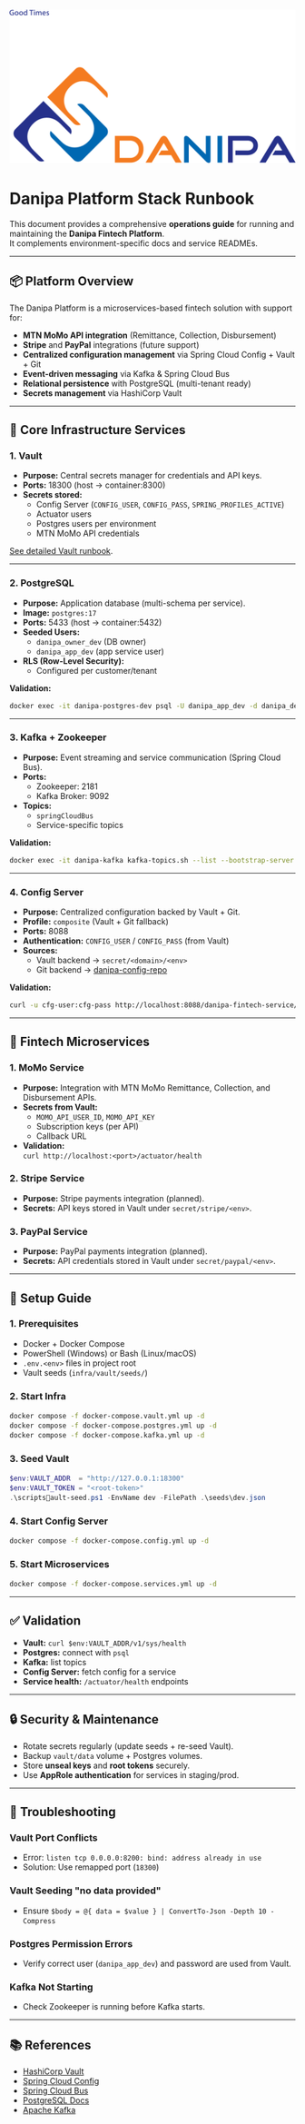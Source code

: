 # ![Danipa Logo](../images/danipa_logo.png)

# Danipa Platform Stack Runbook

This document provides a comprehensive **operations guide** for running and maintaining the **Danipa Fintech Platform**.  
It complements environment-specific docs and service READMEs.

---

## 📦 Platform Overview

The Danipa Platform is a microservices-based fintech solution with support for:
- **MTN MoMo API integration** (Remittance, Collection, Disbursement)
- **Stripe** and **PayPal** integrations (future support)
- **Centralized configuration management** via Spring Cloud Config + Vault + Git
- **Event-driven messaging** via Kafka & Spring Cloud Bus
- **Relational persistence** with PostgreSQL (multi-tenant ready)
- **Secrets management** via HashiCorp Vault

---

## 🔧 Core Infrastructure Services

### 1. Vault
- **Purpose:** Central secrets manager for credentials and API keys.
- **Ports:** 18300 (host → container:8300)
- **Secrets stored:**
  - Config Server (`CONFIG_USER`, `CONFIG_PASS`, `SPRING_PROFILES_ACTIVE`)
  - Actuator users
  - Postgres users per environment
  - MTN MoMo API credentials

[See detailed Vault runbook](./Danipa_Vault_Runbook.md).

---

### 2. PostgreSQL
- **Purpose:** Application database (multi-schema per service).
- **Image:** `postgres:17`
- **Ports:** 5433 (host → container:5432)
- **Seeded Users:**
  - `danipa_owner_dev` (DB owner)
  - `danipa_app_dev` (app service user)
- **RLS (Row-Level Security):**
  - Configured per customer/tenant

**Validation:**
```bash
docker exec -it danipa-postgres-dev psql -U danipa_app_dev -d danipa_dev
```

---

### 3. Kafka + Zookeeper
- **Purpose:** Event streaming and service communication (Spring Cloud Bus).
- **Ports:**
  - Zookeeper: 2181
  - Kafka Broker: 9092
- **Topics:**
  - `springCloudBus`
  - Service-specific topics

**Validation:**
```bash
docker exec -it danipa-kafka kafka-topics.sh --list --bootstrap-server localhost:9092
```

---

### 4. Config Server
- **Purpose:** Centralized configuration backed by Vault + Git.
- **Profile:** `composite` (Vault + Git fallback)
- **Ports:** 8088
- **Authentication:** `CONFIG_USER` / `CONFIG_PASS` (from Vault)
- **Sources:**
  - Vault backend → `secret/<domain>/<env>`
  - Git backend → [danipa-config-repo](https://github.com/paboagye/danipa-config-repo)

**Validation:**
```bash
curl -u cfg-user:cfg-pass http://localhost:8088/danipa-fintech-service/default
```

---

## 🚀 Fintech Microservices

### 1. MoMo Service
- **Purpose:** Integration with MTN MoMo Remittance, Collection, and Disbursement APIs.
- **Secrets from Vault:**
  - `MOMO_API_USER_ID`, `MOMO_API_KEY`
  - Subscription keys (per API)
  - Callback URL
- **Validation:**  
  `curl http://localhost:<port>/actuator/health`

### 2. Stripe Service
- **Purpose:** Stripe payments integration (planned).
- **Secrets:** API keys stored in Vault under `secret/stripe/<env>`.

### 3. PayPal Service
- **Purpose:** PayPal payments integration (planned).
- **Secrets:** API credentials stored in Vault under `secret/paypal/<env>`.

---

## 🌱 Setup Guide

### 1. Prerequisites
- Docker + Docker Compose
- PowerShell (Windows) or Bash (Linux/macOS)
- `.env.<env>` files in project root
- Vault seeds (`infra/vault/seeds/`)

### 2. Start Infra
```bash
docker compose -f docker-compose.vault.yml up -d
docker compose -f docker-compose.postgres.yml up -d
docker compose -f docker-compose.kafka.yml up -d
```

### 3. Seed Vault
```powershell
$env:VAULT_ADDR  = "http://127.0.0.1:18300"
$env:VAULT_TOKEN = "<root-token>"
.\scriptsault-seed.ps1 -EnvName dev -FilePath .\seeds\dev.json
```

### 4. Start Config Server
```bash
docker compose -f docker-compose.config.yml up -d
```

### 5. Start Microservices
```bash
docker compose -f docker-compose.services.yml up -d
```

---

## ✅ Validation

- **Vault:** `curl $env:VAULT_ADDR/v1/sys/health`
- **Postgres:** connect with `psql`
- **Kafka:** list topics
- **Config Server:** fetch config for a service
- **Service health:** `/actuator/health` endpoints

---

## 🔒 Security & Maintenance

- Rotate secrets regularly (update seeds + re-seed Vault).
- Backup `vault/data` volume + Postgres volumes.
- Store **unseal keys** and **root tokens** securely.
- Use **AppRole authentication** for services in staging/prod.

---

## 🚨 Troubleshooting

### Vault Port Conflicts
- Error: `listen tcp 0.0.0.0:8200: bind: address already in use`
- Solution: Use remapped port (`18300`)

### Vault Seeding "no data provided"
- Ensure `$body = @{ data = $value } | ConvertTo-Json -Depth 10 -Compress`

### Postgres Permission Errors
- Verify correct user (`danipa_app_dev`) and password are used from Vault.

### Kafka Not Starting
- Check Zookeeper is running before Kafka starts.

---

## 📚 References
- [HashiCorp Vault](https://developer.hashicorp.com/vault/docs)
- [Spring Cloud Config](https://docs.spring.io/spring-cloud-config/docs/current/reference/html/)
- [Spring Cloud Bus](https://spring.io/projects/spring-cloud-bus)
- [PostgreSQL Docs](https://www.postgresql.org/docs/)
- [Apache Kafka](https://kafka.apache.org/documentation/)
